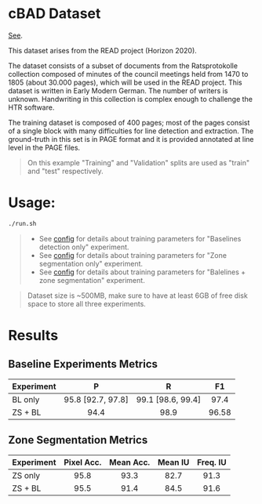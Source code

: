 cBAD Dataset
============
[See](https://zenodo.org/record/218236).

This dataset arises from the READ project (Horizon 2020).

The dataset consists of a subset of documents from the Ratsprotokolle collection composed of minutes of the council meetings held from 1470 to 1805 (about 30.000 pages), which will be used in the READ project. This dataset is written in Early Modern German. The number of writers is unknown. Handwriting in this collection is complex enough to challenge the HTR software.

The training dataset is composed of 400 pages; most of the pages consist of a single block with many difficulties for line detection and extraction. The ground-truth in this set is in PAGE format and it is provided annotated at line level in the PAGE files.

> On this example "Training" and "Validation" splits are used as "train" and "test" respectively.


Usage:
======
```bash
./run.sh
```

> - See [config](config_BL_only.txt) for details about training parameters for "Baselines detection only" experiment.
> - See [config](config_zones_only.txt) for details about training parameters for "Zone segmentation only" experiment.
> - See [config](config_zone_BL.txt) for details about training parameters for "Balelines + zone segmentation" experiment.

<!-- -->

> Dataset size is ~500MB, make sure to have at least 6GB of free disk space to store all three experiments. 




Results
==================

## Baseline Experiments Metrics

|  Experiment  |  P   |  R   |  F1  | 
|:---------|:----:|:----:|:----:|
|  BL only   | 95.8 [92.7, 97.8] | 99.1 [98.6, 99.4] | 97.4 |
|  ZS + BL   | 94.4 | 98.9 | 96.58 |

## Zone Segmentation Metrics

| Experiment | Pixel Acc. | Mean Acc. | Mean IU | Freq. IU |
|:-----------|:----------:|:---------:|:-------:|:--------:|
| ZS only    | 95.8       | 93.3      | 82.7    | 91.3     |
| ZS + BL    | 95.5       | 91.4      | 84.5    | 91.6     |    

